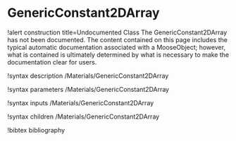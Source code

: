 # GenericConstant2DArray

!alert construction title=Undocumented Class
The GenericConstant2DArray has not been documented. The content contained on this page includes the
typical automatic documentation associated with a MooseObject; however, what is contained is
ultimately determined by what is necessary to make the documentation clear for users.

!syntax description /Materials/GenericConstant2DArray

!syntax parameters /Materials/GenericConstant2DArray

!syntax inputs /Materials/GenericConstant2DArray

!syntax children /Materials/GenericConstant2DArray

!bibtex bibliography
